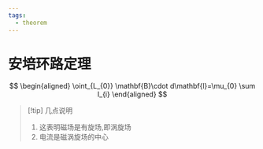 ```yaml
---
tags:
  - theorem
---
```

# 安培环路定理
$$
\begin{aligned}
\oint_{L_{0}} \mathbf{B}\cdot d\mathbf{l}=\mu_{0} \sum I_{i}
\end{aligned}
$$
>[!tip] 几点说明
>1. 这表明磁场是有旋场,即涡旋场
>2. 电流是磁涡旋场的中心

